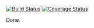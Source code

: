 [![Build Status](https://travis-ci.org/h2oche/travisci-toy-project.svg?branch=master)](https://travis-ci.org/h2oche/travisci-toy-project)
[![Coverage Status](https://coveralls.io/repos/github/h2oche/travisci-toy-project/badge.svg?branch=master)](https://coveralls.io/github/h2oche/travisci-toy-project?branch=master)

Done.